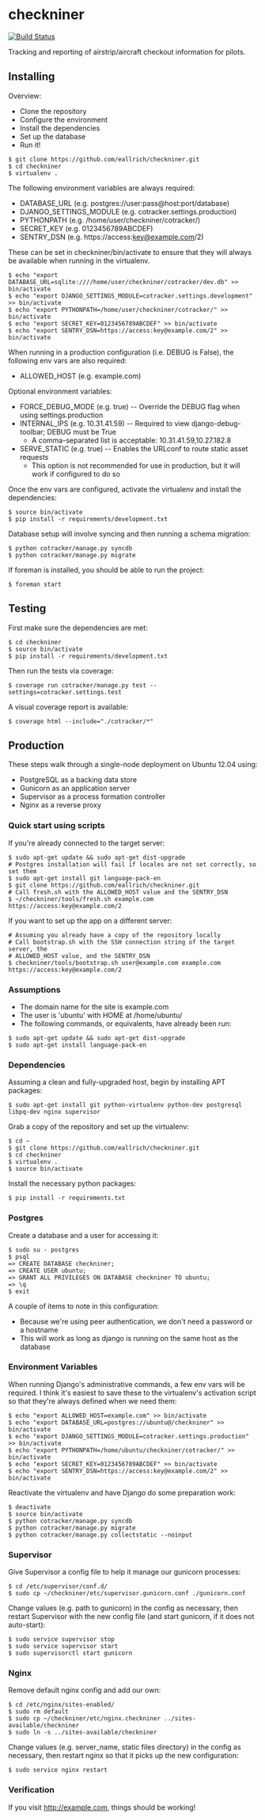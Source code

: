 checkniner
==========

[![Build Status](https://travis-ci.org/eallrich/checkniner.png)](https://travis-ci.org/eallrich/checkniner)

Tracking and reporting of airstrip/aircraft checkout information for pilots.

Installing
----------

Overview:
+ Clone the repository
+ Configure the environment
+ Install the dependencies
+ Set up the database
+ Run it!

```shell
$ git clone https://github.com/eallrich/checkniner.git
$ cd checkniner
$ virtualenv .
```

The following environment variables are always required:
+ DATABASE_URL (e.g. postgres://user:pass@host:port/database)
+ DJANGO_SETTINGS_MODULE (e.g. cotracker.settings.production)
+ PYTHONPATH (e.g. /home/user/checkniner/cotracker/)
+ SECRET_KEY (e.g. 0123456789ABCDEF)
+ SENTRY_DSN (e.g. https://access:key@example.com/2)

These can be set in checkniner/bin/activate to ensure that they will always be available
when running in the virtualenv.

```shell
$ echo "export DATABASE_URL=sqlite:////home/user/checkniner/cotracker/dev.db" >> bin/activate
$ echo "export DJANGO_SETTINGS_MODULE=cotracker.settings.development" >> bin/activate
$ echo "export PYTHONPATH=/home/user/checkniner/cotracker/" >> bin/activate
$ echo "export SECRET_KEY=0123456789ABCDEF" >> bin/activate
$ echo "export SENTRY_DSN=https://access:key@example.com/2" >> bin/activate
```

When running in a production configuration (i.e. DEBUG is False), the following env vars are also required:
+ ALLOWED_HOST (e.g. example.com)

Optional environment variables:
+ FORCE_DEBUG_MODE (e.g. true) -- Override the DEBUG flag when using settings.production
+ INTERNAL_IPS (e.g. 10.31.41.59) -- Required to view django-debug-toolbar; DEBUG must be True
    - A comma-separated list is acceptable: 10.31.41.59,10.27.182.8
+ SERVE_STATIC (e.g. true) -- Enables the URLconf to route static asset requests
    - This option is not recommended for use in production, but it will work if configured to do so

Once the env vars are configured, activate the virtualenv and install the dependencies:

```shell
$ source bin/activate
$ pip install -r requirements/development.txt
```

Database setup will involve syncing and then running a schema migration:

```shell
$ python cotracker/manage.py syncdb
$ python cotracker/manage.py migrate
```

If foreman is installed, you should be able to run the project:

```shell
$ foreman start
```

Testing
-------

First make sure the dependencies are met:

```shell
$ cd checkniner
$ source bin/activate
$ pip install -r requirements/development.txt
```

Then run the tests via coverage:

```shell
$ coverage run cotracker/manage.py test --settings=cotracker.settings.test
```

A visual coverage report is available:

```shell
$ coverage html --include="./cotracker/*"
```

Production
----------

These steps walk through a single-node deployment on Ubuntu 12.04 using:
+ PostgreSQL as a backing data store
+ Gunicorn as an application server
+ Supervisor as a process formation controller
+ Nginx as a reverse proxy

### Quick start using scripts ###

If you're already connected to the target server:
```shell
$ sudo apt-get update && sudo apt-get dist-upgrade
# Postgres installation will fail if locales are not set correctly, so set them
$ sudo apt-get install git language-pack-en
$ git clone https://github.com/eallrich/checkniner.git
# Call fresh.sh with the ALLOWED_HOST value and the SENTRY_DSN
$ ~/checkniner/tools/fresh.sh example.com https://access:key@example.com/2
```

If you want to set up the app on a different server:
```shell
# Assuming you already have a copy of the repository locally
# Call bootstrap.sh with the SSH connection string of the target server, the
# ALLOWED_HOST value, and the SENTRY_DSN
$ checkniner/tools/bootstrap.sh user@example.com example.com https://access:key@example.com/2
```

### Assumptions ###

+ The domain name for the site is example.com
+ The user is 'ubuntu' with HOME at /home/ubuntu/
+ The following commands, or equivalents, have already been run:

```shell
$ sudo apt-get update && sudo apt-get dist-upgrade
$ sudo apt-get install language-pack-en
```

### Dependencies ###

Assuming a clean and fully-upgraded host, begin by installing APT packages:

```shell
$ sudo apt-get install git python-virtualenv python-dev postgresql libpq-dev nginx supervisor
```

Grab a copy of the repository and set up the virtualenv:

```shell
$ cd ~
$ git clone https://github.com/eallrich/checkniner.git
$ cd checkniner
$ virtualenv .
$ source bin/activate
```

Install the necessary python packages:

```shell
$ pip install -r requirements.txt
```

### Postgres ###

Create a database and a user for accessing it:

```shell
$ sudo su - postgres
$ psql
=> CREATE DATABASE checkniner;
=> CREATE USER ubuntu;
=> GRANT ALL PRIVILEGES ON DATABASE checkniner TO ubuntu;
=> \q
$ exit
```

A couple of items to note in this configuration:
+ Because we're using peer authentication, we don't need a password or a hostname
+ This will work as long as django is running on the same host as the database

### Environment Variables ###

When running Django's administrative commands, a few env vars will be required.
I think it's easiest to save these to the virtualenv's activation script so
that they're always defined when we need them:

```shell
$ echo "export ALLOWED_HOST=example.com" >> bin/activate
$ echo "export DATABASE_URL=postgres://ubuntu@/checkniner" >> bin/activate
$ echo "export DJANGO_SETTINGS_MODULE=cotracker.settings.production" >> bin/activate
$ echo "export PYTHONPATH=/home/ubuntu/checkniner/cotracker/" >> bin/activate
$ echo "export SECRET_KEY=0123456789ABCDEF" >> bin/activate
$ echo "export SENTRY_DSN=https://access:key@example.com/2" >> bin/activate
```

Reactivate the virtualenv and have Django do some preparation work:

```shell
$ deactivate
$ source bin/activate
$ python cotracker/manage.py syncdb
$ python cotracker/manage.py migrate
$ python cotracker/manage.py collectstatic --noinput
```

### Supervisor ###

Give Supervisor a config file to help it manage our gunicorn processes:

```shell
$ cd /etc/supervisor/conf.d/
$ sudo cp ~/checkniner/etc/supervisor.gunicorn.conf ./gunicorn.conf
```

Change values (e.g. path to gunicorn) in the config as necessary, then restart
Supervisor with the new config file (and start gunicorn, if it does not auto-start):

```shell
$ sudo service supervisor stop
$ sudo service supervisor start
$ sudo supervisorctl start gunicorn
```

### Nginx ###

Remove default nginx config and add our own:

```shell
$ cd /etc/nginx/sites-enabled/
$ sudo rm default
$ sudo cp ~/checkniner/etc/nginx.checkniner ../sites-available/checkniner
$ sudo ln -s ../sites-available/checkniner
```

Change values (e.g. server_name, static files directory) in the config as 
necessary, then restart nginx so that it picks up the new configuration:

```shell
$ sudo service nginx restart
```

### Verification ###

If you visit http://example.com, things should be working!
